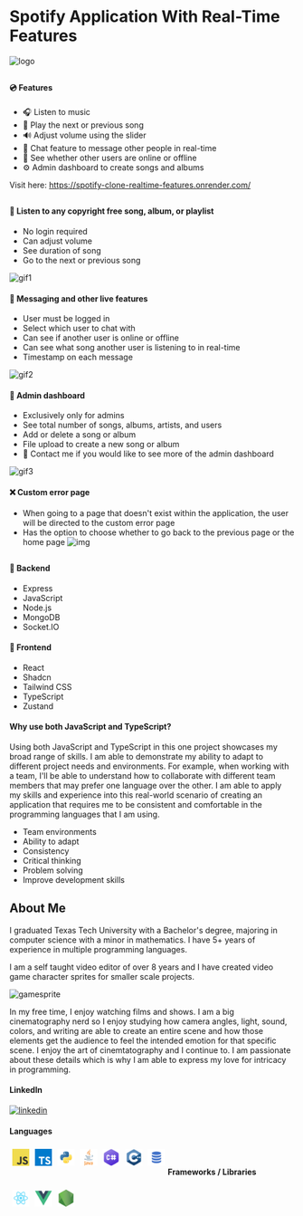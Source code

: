 
# Spotify Application With Real-Time Features

![logo](https://i.imgur.com/PVc4O7P.png)

##

#### 💿 Features
- 🎧 Listen to music
- 🎵 Play the next or previous song
- 🔊 Adjust volume using the slider
- 💬 Chat feature to message other people in real-time
- 🎈 See whether other users are online or offline
- ⚙️ Admin dashboard to create songs and albums

Visit here: https://spotify-clone-realtime-features.onrender.com/

##

#### 🎵 Listen to any copyright free song, album, or playlist
- No login required
- Can adjust volume
- See duration of song
- Go to the next or previous song

![gif1](https://i.imgur.com/TMCIRCd.gif)
<br>

#### 💬 Messaging and other live features
- User must be logged in
- Select which user to chat with
- Can see if another user is online or offline
- Can see what song another user is listening to in real-time
- Timestamp on each message

![gif2](https://i.imgur.com/ciDAwKT.gif)
<br>

#### 🔧 Admin dashboard
- Exclusively only for admins
- See total number of songs, albums, artists, and users
- Add or delete a song or album
- File upload to create a new song or album
- 📧 Contact me if you would like to see more of the admin dashboard

![gif3](https://i.imgur.com/91bRRNo.gif)
<br>

#### ❌ Custom error page
- When going to a page that doesn't exist within the application, the user will be directed to the custom error page
- Has the option to choose whether to go back to the previous page or the home page
![img](https://i.imgur.com/MINvZeF.png)

##

#### 📌 Backend
- Express
- JavaScript
- Node.js
- MongoDB
- Socket.IO

#### 📌 Frontend
- React
- Shadcn
- Tailwind CSS
- TypeScript
- Zustand

#### Why use both JavaScript and TypeScript?
Using both JavaScript and TypeScript in this one project showcases my broad range of skills. I am able to demonstrate my ability to adapt to different project needs and environments. For example, when working with a team, I'll be able to understand how to collaborate with different team members that may prefer one language over the other. I am able to apply my skills and experience into this real-world scenario of creating an application that requires me to be consistent and comfortable in the programming languages that I am using.

- Team environments
- Ability to adapt
- Consistency
- Critical thinking
- Problem solving
- Improve development skills
## About Me

I graduated Texas Tech University with a Bachelor's degree, majoring in computer science with a minor in mathematics. I have 5+ years of experience in multiple programming languages.

I am a self taught video editor of over 8 years and I have created video game character sprites for smaller scale projects.

![gamesprite](https://i.imgur.com/YBSsIce.png)

In my free time, I enjoy watching films and shows. I am a big cinematography nerd so I enjoy studying how camera angles, light, sound, colors, and writing are able to create an entire scene and how those elements get the audience to feel the intended emotion for that specific scene. I enjoy the art of cinemtatography and I continue to. I am passionate about these details which is why I am able to express my love for intricacy in programming.

#### LinkedIn
[![linkedin](https://img.shields.io/badge/linkedin-0A66C2?style=for-the-badge&logo=linkedin&logoColor=white)](https://www.linkedin.com/in/brian-lee-10474a228/)

#### Languages
<img src="https://raw.githubusercontent.com/github/explore/80688e429a7d4ef2fca1e82350fe8e3517d3494d/topics/javascript/javascript.png" alt="JavaScript" align="left" height="30px" style="padding: 5px;">
<img src="https://raw.githubusercontent.com/github/explore/80688e429a7d4ef2fca1e82350fe8e3517d3494d/topics/typescript/typescript.png" alt="TypeScript" align="left" height="30px" style="padding: 5px;" style="padding: 5px;">
<img src="https://raw.githubusercontent.com/github/explore/80688e429a7d4ef2fca1e82350fe8e3517d3494d/topics/python/python.png" alt="Python" align="left" height="30px" style="padding: 5px;">
<img src="https://raw.githubusercontent.com/github/explore/80688e429a7d4ef2fca1e82350fe8e3517d3494d/topics/java/java.png" alt="Java" align="left" height="30px" style="padding: 5px;">
<img src="https://raw.githubusercontent.com/github/explore/80688e429a7d4ef2fca1e82350fe8e3517d3494d/topics/csharp/csharp.png" alt="C#" align="left" height="30px" style="padding: 5px;">
<img src="https://raw.githubusercontent.com/github/explore/80688e429a7d4ef2fca1e82350fe8e3517d3494d/topics/cpp/cpp.png" alt="C++" align="left" height="30px" style="padding: 5px;">
<img src="https://raw.githubusercontent.com/github/explore/80688e429a7d4ef2fca1e82350fe8e3517d3494d/topics/sql/sql.png" alt="SQL" align="left" height="30px" style="padding: 5px;">

<br />

#### Frameworks / Libraries 
<img src="https://raw.githubusercontent.com/github/explore/80688e429a7d4ef2fca1e82350fe8e3517d3494d/topics/react/react.png" alt="React" align="left" height="30px" style="padding: 5px;">
<img src="https://raw.githubusercontent.com/github/explore/80688e429a7d4ef2fca1e82350fe8e3517d3494d/topics/vue/vue.png" alt="Vue.js" align="left" height="30px" style="padding: 5px;">
<img src="https://raw.githubusercontent.com/github/explore/80688e429a7d4ef2fca1e82350fe8e3517d3494d/topics/nodejs/nodejs.png" alt="Node.js" align="left" height="30px" style="padding: 5px;">
